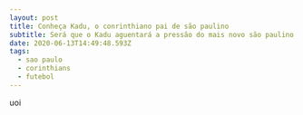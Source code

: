 ```yaml
---
layout: post
title: Conheça Kadu, o conrinthiano pai de são paulino
subtitle: Será que o Kadu aguentará a pressão do mais novo são paulino Rael?
date: 2020-06-13T14:49:48.593Z
tags:
  - sao paulo
  - corinthians
  - futebol
---
```

uoi